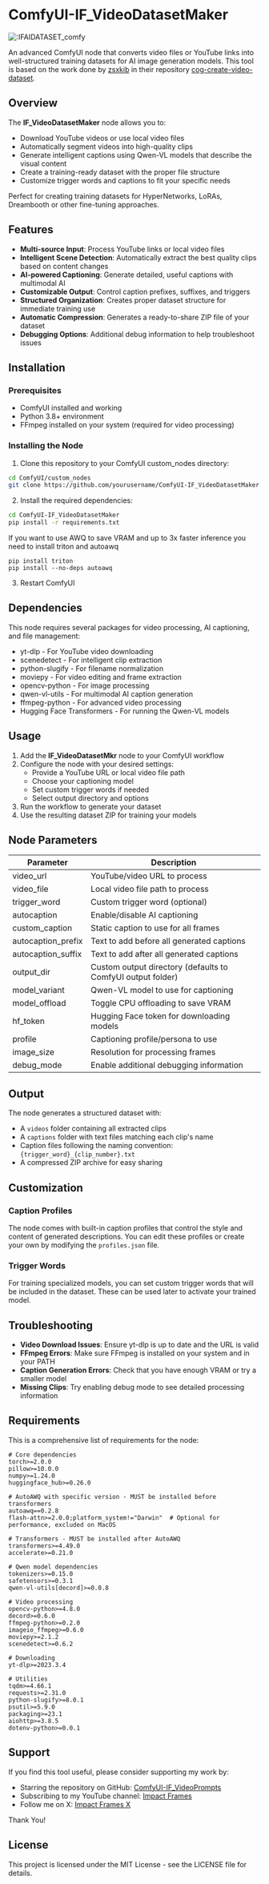 # ComfyUI-IF_VideoDatasetMaker

<img src="https://count.getloli.com/get/@IFAIDATASET_comfy?theme=moebooru" alt=":IFAIDATASET_comfy" />

An advanced ComfyUI node that converts video files or YouTube links into well-structured training datasets for AI image generation models.
This tool is based on the work done by [zsxkib](https://github.com/zsxkib) in their repository [cog-create-video-dataset](https://github.com/zsxkib/cog-create-video-dataset).

## Overview

The **IF_VideoDatasetMaker** node allows you to:

- Download YouTube videos or use local video files
- Automatically segment videos into high-quality clips
- Generate intelligent captions using Qwen-VL models that describe the visual content
- Create a training-ready dataset with the proper file structure
- Customize trigger words and captions to fit your specific needs

Perfect for creating training datasets for HyperNetworks, LoRAs, Dreambooth or other fine-tuning approaches.

## Features

- **Multi-source Input**: Process YouTube links or local video files
- **Intelligent Scene Detection**: Automatically extract the best quality clips based on content changes
- **AI-powered Captioning**: Generate detailed, useful captions with multimodal AI
- **Customizable Output**: Control caption prefixes, suffixes, and triggers
- **Structured Organization**: Creates proper dataset structure for immediate training use
- **Automatic Compression**: Generates a ready-to-share ZIP file of your dataset
- **Debugging Options**: Additional debug information to help troubleshoot issues

## Installation

### Prerequisites

- ComfyUI installed and working
- Python 3.8+ environment
- FFmpeg installed on your system (required for video processing)

### Installing the Node

1. Clone this repository to your ComfyUI custom_nodes directory:

```bash
cd ComfyUI/custom_nodes
git clone https://github.com/yourusername/ComfyUI-IF_VideoDatasetMaker.git
```

2. Install the required dependencies:

```bash
cd ComfyUI-IF_VideoDatasetMaker
pip install -r requirements.txt
```

If you want to use AWQ to save VRAM and up to 3x faster inference
you need to install triton and autoawq

```
pip install triton
pip install --no-deps autoawq
```



3. Restart ComfyUI

## Dependencies

This node requires several packages for video processing, AI captioning, and file management:

- yt-dlp - For YouTube video downloading
- scenedetect - For intelligent clip extraction
- python-slugify - For filename normalization
- moviepy - For video editing and frame extraction
- opencv-python - For image processing
- qwen-vl-utils - For multimodal AI caption generation
- ffmpeg-python - For advanced video processing
- Hugging Face Transformers - For running the Qwen-VL models

## Usage

1. Add the **IF_VideoDatasetMkr** node to your ComfyUI workflow
2. Configure the node with your desired settings:
   - Provide a YouTube URL or local video file path
   - Choose your captioning model
   - Set custom trigger words if needed
   - Select output directory and options
3. Run the workflow to generate your dataset
4. Use the resulting dataset ZIP for training your models

## Node Parameters

| Parameter | Description |
|-----------|-------------|
| video_url | YouTube/video URL to process |
| video_file | Local video file path to process |
| trigger_word | Custom trigger word (optional) |
| autocaption | Enable/disable AI captioning |
| custom_caption | Static caption to use for all frames |
| autocaption_prefix | Text to add before all generated captions |
| autocaption_suffix | Text to add after all generated captions |
| output_dir | Custom output directory (defaults to ComfyUI output folder) |
| model_variant | Qwen-VL model to use for captioning |
| model_offload | Toggle CPU offloading to save VRAM |
| hf_token | Hugging Face token for downloading models |
| profile | Captioning profile/persona to use |
| image_size | Resolution for processing frames |
| debug_mode | Enable additional debugging information |

## Output

The node generates a structured dataset with:

- A `videos` folder containing all extracted clips
- A `captions` folder with text files matching each clip's name
- Caption files following the naming convention: `{trigger_word}_{clip_number}.txt`
- A compressed ZIP archive for easy sharing

## Customization

### Caption Profiles

The node comes with built-in caption profiles that control the style and content of generated descriptions. You can edit these profiles or create your own by modifying the `profiles.json` file.

### Trigger Words

For training specialized models, you can set custom trigger words that will be included in the dataset. These can be used later to activate your trained model.

## Troubleshooting

- **Video Download Issues**: Ensure yt-dlp is up to date and the URL is valid
- **FFmpeg Errors**: Make sure FFmpeg is installed on your system and in your PATH
- **Caption Generation Errors**: Check that you have enough VRAM or try a smaller model
- **Missing Clips**: Try enabling debug mode to see detailed processing information

## Requirements

This is a comprehensive list of requirements for the node:

```
# Core dependencies
torch>=2.0.0
pillow>=10.0.0
numpy>=1.24.0
huggingface_hub>=0.26.0

# AutoAWQ with specific version - MUST be installed before transformers
autoawq==0.2.8
flash-attn>=2.0.0;platform_system!="Darwin"  # Optional for performance, excluded on MacOS

# Transformers - MUST be installed after AutoAWQ
transformers>=4.49.0
accelerate>=0.21.0

# Qwen model dependencies
tokenizers>=0.15.0
safetensors>=0.3.1
qwen-vl-utils[decord]>=0.0.8

# Video processing
opencv-python>=4.8.0
decord>=0.6.0
ffmpeg-python>=0.2.0
imageio_ffmpeg>=0.6.0
moviepy>=2.1.2
scenedetect>=0.6.2

# Downloading
yt-dlp>=2023.3.4

# Utilities
tqdm>=4.66.1
requests>=2.31.0
python-slugify>=8.0.1
psutil>=5.9.0
packaging>=23.1
aiohttp>=3.8.5
dotenv-python>=0.0.1
```

## Support

If you find this tool useful, please consider supporting my work by:
* Starring the repository on GitHub: [ComfyUI-IF_VideoPrompts](https://github.com/yourusername/ComfyUI-IF_VideoPrompts)
* Subscribing to my YouTube channel: [Impact Frames](https://youtube.com/c/impactframes)
* Follow me on X: [Impact Frames X](https://x.com/impactframes)

Thank You!

## License

This project is licensed under the MIT License - see the LICENSE file for details.
